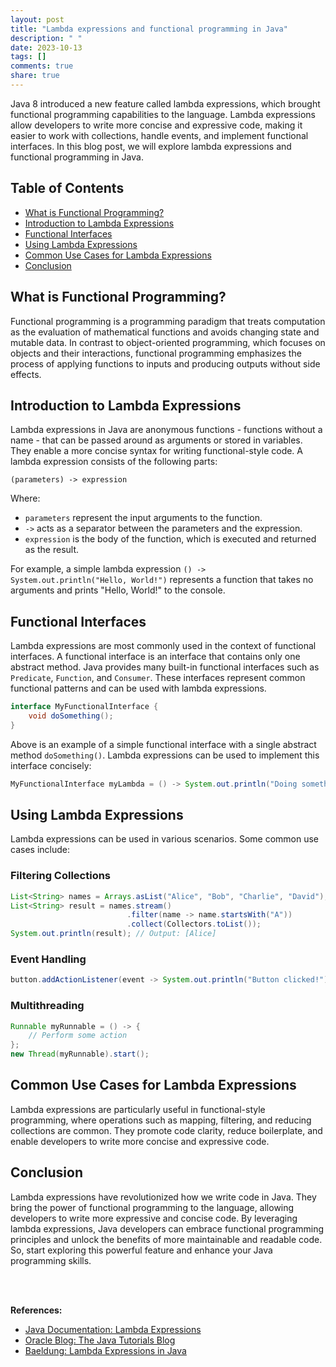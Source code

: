 ```yaml
---
layout: post
title: "Lambda expressions and functional programming in Java"
description: " "
date: 2023-10-13
tags: []
comments: true
share: true
---
```


Java 8 introduced a new feature called lambda expressions, which brought functional programming capabilities to the language. Lambda expressions allow developers to write more concise and expressive code, making it easier to work with collections, handle events, and implement functional interfaces. In this blog post, we will explore lambda expressions and functional programming in Java.

## Table of Contents
- [What is Functional Programming?](#what-is-functional-programming)
- [Introduction to Lambda Expressions](#introduction-to-lambda-expressions)
- [Functional Interfaces](#functional-interfaces)
- [Using Lambda Expressions](#using-lambda-expressions)
- [Common Use Cases for Lambda Expressions](#common-use-cases-for-lambda-expressions)
- [Conclusion](#conclusion)

## What is Functional Programming?

Functional programming is a programming paradigm that treats computation as the evaluation of mathematical functions and avoids changing state and mutable data. In contrast to object-oriented programming, which focuses on objects and their interactions, functional programming emphasizes the process of applying functions to inputs and producing outputs without side effects.

## Introduction to Lambda Expressions

Lambda expressions in Java are anonymous functions - functions without a name - that can be passed around as arguments or stored in variables. They enable a more concise syntax for writing functional-style code. A lambda expression consists of the following parts:

```
(parameters) -> expression
```

Where:
- `parameters` represent the input arguments to the function.
- `->` acts as a separator between the parameters and the expression.
- `expression` is the body of the function, which is executed and returned as the result.

For example, a simple lambda expression `() -> System.out.println("Hello, World!")` represents a function that takes no arguments and prints "Hello, World!" to the console.

## Functional Interfaces

Lambda expressions are most commonly used in the context of functional interfaces. A functional interface is an interface that contains only one abstract method. Java provides many built-in functional interfaces such as `Predicate`, `Function`, and `Consumer`. These interfaces represent common functional patterns and can be used with lambda expressions.

```java
interface MyFunctionalInterface {
    void doSomething();
}
```

Above is an example of a simple functional interface with a single abstract method `doSomething()`. Lambda expressions can be used to implement this interface concisely:

```java
MyFunctionalInterface myLambda = () -> System.out.println("Doing something...");
```

## Using Lambda Expressions

Lambda expressions can be used in various scenarios. Some common use cases include:

### Filtering Collections

```java
List<String> names = Arrays.asList("Alice", "Bob", "Charlie", "David");
List<String> result = names.stream()
                          .filter(name -> name.startsWith("A"))
                          .collect(Collectors.toList());
System.out.println(result); // Output: [Alice]
```

### Event Handling

```java
button.addActionListener(event -> System.out.println("Button clicked!"));
```

### Multithreading

```java
Runnable myRunnable = () -> {
    // Perform some action
};
new Thread(myRunnable).start();
```

## Common Use Cases for Lambda Expressions

Lambda expressions are particularly useful in functional-style programming, where operations such as mapping, filtering, and reducing collections are common. They promote code clarity, reduce boilerplate, and enable developers to write more concise and expressive code.

## Conclusion

Lambda expressions have revolutionized how we write code in Java. They bring the power of functional programming to the language, allowing developers to write more expressive and concise code. By leveraging lambda expressions, Java developers can embrace functional programming principles and unlock the benefits of more maintainable and readable code. So, start exploring this powerful feature and enhance your Java programming skills.

<br><br>

**References:**
- [Java Documentation: Lambda Expressions](https://docs.oracle.com/javase/tutorial/java/javaOO/lambdaexpressions.html)
- [Oracle Blog: The Java Tutorials Blog](https://blogs.oracle.com/javatutorials/lambda-expressions-in-java)
- [Baeldung: Lambda Expressions in Java](https://www.baeldung.com/java-8-lambda-expressions)